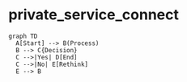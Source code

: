 # private_service_connect

```mermaid
graph TD
  A[Start] --> B(Process)
  B --> C{Decision}
  C -->|Yes| D[End]
  C -->|No| E[Rethink]
  E --> B

